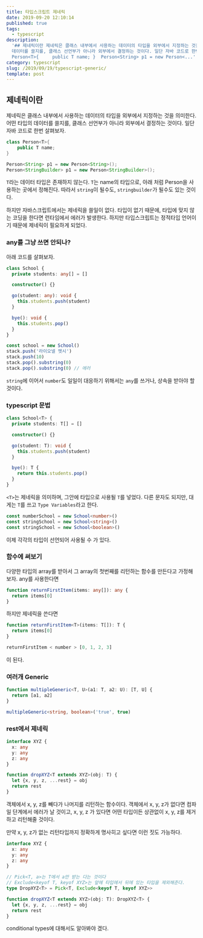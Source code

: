 ```yaml
---
title: 타입스크립트 제네릭
date: 2019-09-20 12:10:14
published: true
tags:
  - typescript
description:
  '## 제네릭이란 제네릭은 클래스 내부에서 사용하는 데이터의 타입을 외부에서 지정하는 것을 의미한다. 어떤 타입의
  데이터를 쓸지를, 클래스 선언부가 아니라 외부에서 결정하는 것이다. 일단 자바 코드로 한번 살펴보자.  ```java class
  Person<T>{     public T name; }  Person<String> p1 = new Person<...'
category: typescript
slug: /2019/09/19/typescript-generic/
template: post
---
```


## 제네릭이란

제네릭은 클래스 내부에서 사용하는 데이터의 타입을 외부에서 지정하는 것을 의미한다. 어떤 타입의 데이터를 쓸지를, 클래스 선언부가 아니라 외부에서 결정하는 것이다. 일단 자바 코드로 한번 살펴보자.

```java
class Person<T>{
    public T name;
}

Person<String> p1 = new Person<String>();
Person<StringBuilder> p1 = new Person<StringBuilder>();
```

`T`라는 데이터 타입은 존재하지 않는다. `T`는 name의 타입으로, 아래 처럼 Person을 사용하는 곳에서 정해진다. 따라서 `string`이 될수도, `stringbuilder`가 될수도 있는 것이다.

하지만 자바스크립트에서는 제네릭을 쓸일이 없다. 타입이 없기 때문에, 타입에 맞지 않는 코딩을 한다면 런타임에서 에러가 발생한다. 하지만 타입스크립트는 정적타입 언어이기 때문에 제네릭이 필요하게 되었다.

### any를 그냥 쓰면 안되나?

아래 코드를 살펴보자.

```typescript
class School {
  private students: any[] = []

  constructor() {}

  go(student: any): void {
    this.students.push(student)
  }

  bye(): void {
    this.students.pop()
  }
}
```

```typescript
const school = new School()
stack.push('라이오넬 멧시')
stack.push(10)
stack.pop().substring(0)
stack.pop().substring(0) // 에러
```

`string`에 이어서 `number`도 일일이 대응하기 위해서는 `any`를 쓰거나, 상속을 받아야 할 것이다.

### typescript 문법

```typescript
class School<T> {
  private students: T[] = []

  constructor() {}

  go(student: T): void {
    this.students.push(student)
  }

  bye(): T {
    return this.students.pop()
  }
}
```

`<T>`는 제네릭을 의미하며, 그안에 타입으로 사용될 `T`를 넣었다. 다른 문자도 되지만, 대게는 `T`를 쓰고 `Type Variables`라고 한다.

```typescript
const numberSchool = new School<number>()
const stringSchool = new School<string>()
const stringSchool = new School<boolean>()
```

이제 각각의 타입이 선언되어 사용될 수 가 있다.

### 함수에 써보기

다양한 타입의 array를 받아서 그 array의 첫번째를 리턴하는 함수를 만든다고 가정해보자. any를 사용한다면

```typescript
function returnFirstItem(items: any[]): any {
  return items[0]
}
```

하지만 제네릭을 쓴다면

```typescript
function returnFirstItem<T>(items: T[]): T {
  return items[0]
}

returnFirstItem < number > [0, 1, 2, 3]
```

이 된다.

### 여러개 Generic

```typescript
function multipleGeneric<T, U>(a1: T, a2: U): [T, U] {
  return [a1, a2]
}

multipleGeneric<string, boolean>('true', true)
```

### rest에서 제네릭

```typescript
interface XYZ {
  x: any
  y: any
  z: any
}

function dropXYZ<T extends XYZ>(obj: T) {
  let {x, y, z, ...rest} = obj
  return rest
}
```

객체에서 x, y, z를 빼다가 나머지를 리턴하는 함수이다. 객체에서 x, y, z가 없다면 컴파일 단계에서 에러가 날 것이고, x, y, z 가 있다면 어떤 타입이든 상관없이 x, y, z를 제거하고 리턴해줄 것이다.

만약 x, y, z가 없는 리턴타입까지 정확하게 명사히고 싶다면 이런 짓도 가능하다.

```typescript
interface XYZ {
  x: any
  y: any
  z: any
}

// Pick<T, a>는 T에서 a만 받는 다는 것이다
// Exclude<keyof T, keyof XYZ>는 앞에 타입에서 뒤에 있는 타입을 제외해준다.
type DropXYZ<T> = Pick<T, Exclude<keyof T, keyof XYZ>>

function dropXYZ<T extends XYZ>(obj: T): DropXYZ<T> {
  let {x, y, z, ...rest} = obj
  return rest
}
```

conditional types에 대해서도 알아봐야 겠다.
